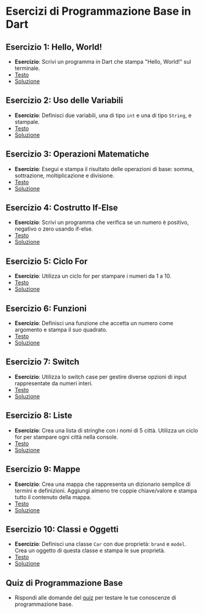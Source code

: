 # Esercizi di Programmazione Base in Dart

## Esercizio 1: Hello, World!
  - **Esercizio**: Scrivi un programma in Dart che stampa "Hello, World!" sul terminale.
- [Testo](https://dartpad.dev/?id=79e02b7ddb3775a876dcba2be8c3335e)
- [Soluzione](https://dartpad.dev/?id=9d7c229322e487cb3fa4c60f510685c9)

## Esercizio 2: Uso delle Variabili
  - **Esercizio**: Definisci due variabili, una di tipo `int` e una di tipo `String`, e stampale.
- [Testo](https://dartpad.dev/?id=5d3b9a2171cb42dbea41e7a8d0b76a87)
- [Soluzione](https://dartpad.dev/?id=ca31273f5b3b4966fd57b8b26004e4b0)

## Esercizio 3: Operazioni Matematiche
  - **Esercizio**: Esegui e stampa il risultato delle operazioni di base: somma, sottrazione, moltiplicazione e divisione.
- [Testo](https://dartpad.dev/?id=eb59f25bf3cea316d9fc0c151a8d6a86)
- [Soluzione](https://dartpad.dev/?id=8dcbd475f2bb786e75d2c940f052b70f)

## Esercizio 4: Costrutto If-Else
  - **Esercizio**: Scrivi un programma che verifica se un numero è positivo, negativo o zero usando if-else.
- [Testo](https://dartpad.dev/?id=c879fb1611be5dae3bdbf5e00a5590d2)
- [Soluzione](https://dartpad.dev/?id=7dc09f46e2c2cf8c51dee49d816fb8a4)

## Esercizio 5: Ciclo For
  - **Esercizio**: Utilizza un ciclo for per stampare i numeri da 1 a 10.
- [Testo](https://dartpad.dev/?id=3b07ebc00c795e544ee266dd9ecdff0d)
- [Soluzione](https://dartpad.dev/?id=fb3639b423e46e6daae1d056cede5ed8)

## Esercizio 6: Funzioni
  - **Esercizio**: Definisci una funzione che accetta un numero come argomento e stampa il suo quadrato.
- [Testo](https://dartpad.dev/?id=cf38601903f4589bfce11ae79a676800)
- [Soluzione](https://dartpad.dev/?id=71180a3ac9420eee74fb5236fe10a257)

## Esercizio 7: Switch
  - **Esercizio**: Utilizza lo switch case per gestire diverse opzioni di input rappresentate da numeri interi.
- [Testo](https://dartpad.dev/?id=50777f6f4cd6e98f2e0255ead8a477ab)
- [Soluzione](https://dartpad.dev/?id=cbb3504e1d1ff1cf9f851c33cf336cc6)

## Esercizio 8: Liste
  - **Esercizio**: Crea una lista di stringhe con i nomi di 5 città. Utilizza un ciclo for per stampare ogni città nella console.
- [Testo](https://dartpad.dev/?id=98d679002aea2d504dbe9066d2d96f4c)
- [Soluzione](https://dartpad.dev/?id=3aa27c9079eb9e4960a51ed39a485c6d)

## Esercizio 9: Mappe
  - **Esercizio**: Crea una mappa che rappresenta un dizionario semplice di termini e definizioni. Aggiungi almeno tre coppie chiave/valore e stampa tutto il contenuto della mappa.
- [Testo](https://dartpad.dev/?id=f2e0f941ba0531eebb89f33d0d21e1df)
- [Soluzione](https://dartpad.dev/?id=3e58998dd0897b40f80ecde6f5661c5e)

## Esercizio 10: Classi e Oggetti
  - **Esercizio**: Definisci una classe `Car` con due proprietà: `brand` e `model`. Crea un oggetto di questa classe e stampa le sue proprietà.
- [Testo](https://dartpad.dev/?id=62175b49a114fd0c02b7b9766e730473)
- [Soluzione](https://dartpad.dev/?id=569744034b1ba262080d5f07a90008f5)


## Quiz di Programmazione Base
  - Rispondi alle domande del [quiz](https://dartpad.dev/?id=022da095fa72894d35743f6c8bec848d) per testare le tue conoscenze di programmazione base.